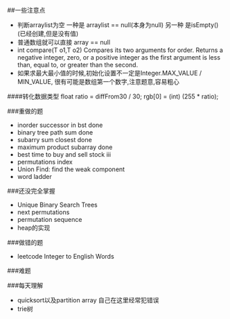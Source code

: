 ##一些注意点
- 判断arraylist为空 一种是 arraylist == null(本身为null) 另一种 是isEmpty() (已经创建,但是没有值)
- 普通数组就可以直接 array == null
- int compare(T o1,T o2)
Compares its two arguments for order. Returns a negative integer, zero, or a positive integer as the first argument is less than, equal to, or greater than the second.
- 如果求最大最小值的时候,初始化设置不一定是Integer.MAX_VALUE / MIN_VALUE, 很有可能是数组第一个数字,注意题意,容易粗心

####转化数据类型
	float ratio = diffFrom30 / 30;
	rgb[0] = (int) (255 * ratio);

###重做的题
- inorder successor in bst done
- binary tree path sum done
- subarry sum closest done
- maximum product subarray done
- best time to buy and sell stock iii
- permutations index
- Union Find: find the weak component
- word ladder

###还没完全掌握
 - Unique Binary Search Trees
 - next permutations
 - permutation sequence
 - heap的实现

###做错的题
- leetcode Integer to English Words

###难题

###每天理解
 - quicksort以及partition array 自己在这里经常犯错误
 - trie树
